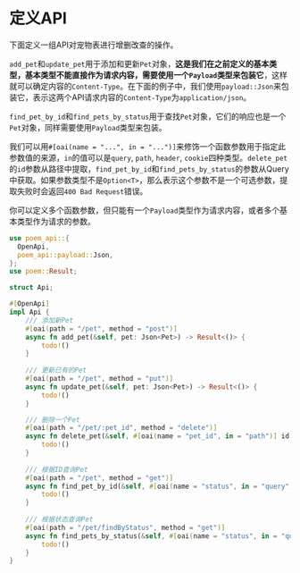 # 定义API

下面定义一组API对宠物表进行增删改查的操作。

`add_pet`和`update_pet`用于添加和更新`Pet`对象，**这是我们在之前定义的基本类型，基本类型不能直接作为请求内容，需要使用一个`Payload`类型来包装它**，这样就可以确定内容的`Content-Type`。在下面的例子中，我们使用`payload::Json`来包装它，表示这两个API请求内容的`Content-Type`为`application/json`。

`find_pet_by_id`和`find_pets_by_status`用于查找`Pet`对象，它们的响应也是一个`Pet`对象，同样需要使用`Payload`类型来包装。

我们可以用`#[oai(name = "...", in = "...")]`来修饰一个函数参数用于指定此参数值的来源，`in`的值可以是`query`, `path`, `header`, `cookie`四种类型。`delete_pet`的`id`参数从路径中提取，`find_pet_by_id`和`find_pets_by_status`的参数从Query中获取。如果参数类型不是`Option<T>`，那么表示这个参数不是一个可选参数，提取失败时会返回`400 Bad Request`错误。

你可以定义多个函数参数，但只能有一个`Payload`类型作为请求内容，或者多个基本类型作为请求的参数。

```rust
use poem_api::{
  OpenApi,
  poem_api::payload::Json,
};
use poem::Result;

struct Api;

#[OpenApi]
impl Api {
    /// 添加新Pet
    #[oai(path = "/pet", method = "post")]
    async fn add_pet(&self, pet: Json<Pet>) -> Result<()> {
        todo!()
    }
  
    /// 更新已有的Pet
    #[oai(path = "/pet", method = "put")]
    async fn update_pet(&self, pet: Json<Pet>) -> Result<()> {
        todo!()
    }

    /// 删除一个Pet
    #[oai(path = "/pet/:pet_id", method = "delete")]
    async fn delete_pet(&self, #[oai(name = "pet_id", in = "path")] id: u64) -> Result<()> {
        todo!()
    }
  
    /// 根据ID查询Pet
    #[oai(path = "/pet", method = "get")]
    async fn find_pet_by_id(&self, #[oai(name = "status", in = "query")] id: u64) -> Result<Json<Pet>> {
        todo!()
    } 
  
    /// 根据状态查询Pet
    #[oai(path = "/pet/findByStatus", method = "get")]
    async fn find_pets_by_status(&self, #[oai(name = "status", in = "query")] status: Status) -> Result<Json<Vec<Pet>>> {
        todo!()
    }
}
```
